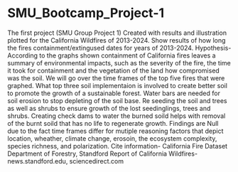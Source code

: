 # SMU_Bootcamp_Project-1
 The first project (SMU Group Project 1)
Created with results and illustration plotted for the California Wildfires of 2013-2024.
Show results of how long the fires containment/extingused dates for years of 2013-2024.
Hypothesis- 
According to the graphs shown containment of California fires leaves a summary of environmental impacts, such as the severity of the fire, the time it took for containment and the vegetation of the land how compromised was the soil. 
 We will go over the time frames of the top five fires that were graphed. What top three soil implementaion is involved to create better soil to promote the growth of a sustainable forest. Water bars are needed for soil erosion to stop depleting of the soil base. Re seeding the soil and trees as well as shrubs to ensure growth of the lost seedinglings, trees and shrubs. Creating check dams to water the burned soild helps with removal of the burnt soild that has no life to regenerate growth.
Findings are Null due to the fact time frames differ for mutiple reasoning factors that depict location, wheather, climate change, erosoin, the ecosystem complexity, species richness, and polarization. 
Cite information- California Fire Dataset Department of Forestry, Standford Report of California Wildfires-news.standford.edu, sciencedirect.com
